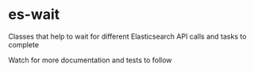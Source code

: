 # es-wait
Classes that help to wait for different Elasticsearch API calls and tasks to complete

Watch for more documentation and tests to follow
